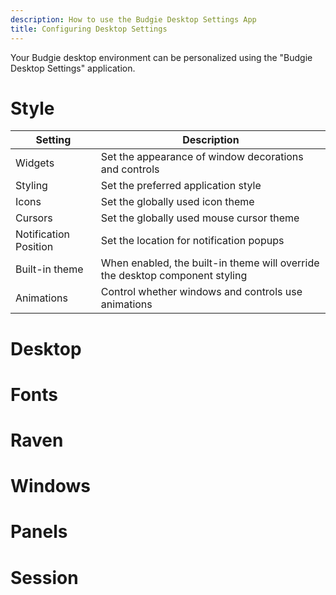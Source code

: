 ```yaml
---
description: How to use the Budgie Desktop Settings App
title: Configuring Desktop Settings
---
```


Your Budgie desktop environment can be personalized using the "Budgie Desktop Settings" application.


# Style

| Setting                          | Description                                           |
| -------------------------------- | ------------------                                    |
| Widgets                          | Set the appearance of window decorations and controls |
| Styling                          | Set the preferred application style                   |
| Icons                            | Set the globally used icon theme                      |
| Cursors                          | Set the globally used mouse cursor theme              |
| Notification Position            | Set the location for notification popups              |
| Built-in theme                   | When enabled, the built-in theme will override the desktop component styling |
| Animations                       | Control whether windows and controls use animations   |


# Desktop

# Fonts

# Raven

# Windows

# Panels

# Session
